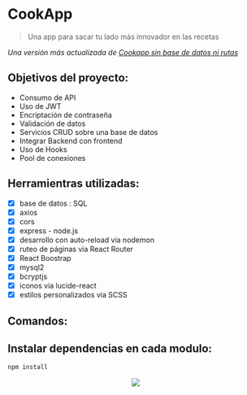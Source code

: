 # CookApp
> Una app para sacar tu lado más innovador en las recetas

*Una versión más actualizada de [Cookapp sin base de datos ni rutas](https://proyecto-react-black.vercel.app/)*

## Objetivos del proyecto:
* Consumo de API
* Uso de JWT
* Encriptación de contraseña
* Validación de datos
* Servicios CRUD sobre una base de datos
* Integrar Backend con frontend
* Uso de Hooks
* Pool de conexiones
  
## Herramientras utilizadas:
- [x] base de datos : SQL
- [x] axios
- [x] cors
- [x] express - node.js
- [x] desarrollo con auto-reload via nodemon
- [x] ruteo de páginas via React Router
- [x] React Boostrap
- [x] mysql2
- [x] bcryptjs
- [x] iconos via lucide-react
- [x] estilos personalizados via SCSS

## Comandos:
## Instalar dependencias en cada modulo:
```bash
npm install
```

<p align="center">
  <img  src='https://github.com/user-attachments/assets/4993206a-0889-4436-a0bb-e85ce6214af6' />
</p>




